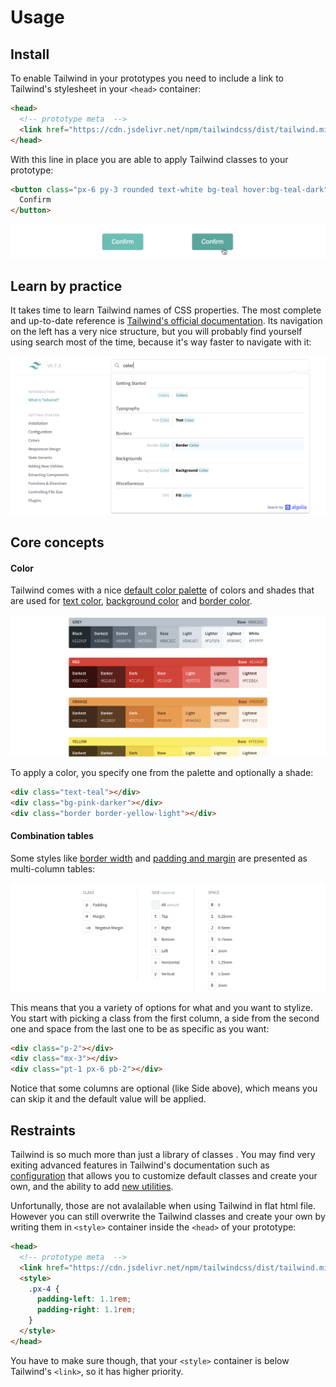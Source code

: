 # Usage

## Install

To enable Tailwind in your prototypes you need to include a link to Tailwind's stylesheet in your `<head>` container:

```html
<head>
  <!-- prototype meta  -->
  <link href="https://cdn.jsdelivr.net/npm/tailwindcss/dist/tailwind.min.css" rel="stylesheet">
</head>
```

With this line in place you are able to apply Tailwind classes to your prototype:

```html
<button class="px-6 py-3 rounded text-white bg-teal hover:bg-teal-dark">
  Confirm
</button>
```

![screenshot of Tailwind's search results for 'color'](./media/tailwind-ui-1.png)

## Learn by practice

It takes time to learn Tailwind names of CSS properties. <!--In the course's following articles you will become familiar with the way Tailwind works with CSS you've learnt so far. However,--> The most complete and up-to-date reference is [Tailwind's official documentation](https://tailwindcss.com/docs/what-is-tailwind). Its navigation on the left has a very nice structure, but you will probably find yourself using search most of the time, because it's way faster to navigate with it:

![screenshot of Tailwind's search results for 'color'](./media/tailwind-screenshot-1.png)

## Core concepts

#### Color

Tailwind comes with a nice [default color palette](https://tailwindcss.com/docs/colors) of colors and shades that are used for [text color](https://tailwindcss.com/docs/text-color), [background color](https://tailwindcss.com/docs/background-color) and [border color](https://tailwindcss.com/docs/border-color).

![screenshot of Tailwind's color palette](./media/tailwind-screenshot-2.png)

To apply a color, you specify one from the palette and optionally a shade:

```html
<div class="text-teal"></div>
<div class="bg-pink-darker"></div>
<div class="border border-yellow-light"></div>
```

#### Combination tables

Some styles like [border width](https://tailwindcss.com/docs/border-width) and [padding and margin](https://tailwindcss.com/docs/spacing) are presented as multi-column tables:

![screenshot of Tailwind's padding and margin values table](./media/tailwind-screenshot-3.png)

This means that you a variety of options for what and you want to stylize. You start with picking a class from the first column, a side from the second one and space from the last one to be as specific as you want:

```html
<div class="p-2"></div> 
<div class="mx-3"></div>
<div class="pt-1 px-6 pb-2"></div>
```

Notice that some columns are optional (like Side above), which means you can skip it and the default value will be applied.

## Restraints

Tailwind is so much more than just a library of classes <!--, but that's what our way of using it is limited too-->. You may find very exiting advanced features in Tailwind's documentation such as [configuration](https://tailwindcss.com/docs/configuration) that allows you to customize default classes and create your own, and the ability to add [new utilities](https://tailwindcss.com/docs/adding-new-utilities).

Unfortunally, those are not avalailable when using Tailwind in flat html file. However you can still overwrite the Tailwind classes and create your own by writing them in `<style>` container inside the `<head>` of your prototype:

```html
<head>
  <!-- prototype meta  -->
  <link href="https://cdn.jsdelivr.net/npm/tailwindcss/dist/tailwind.min.css" rel="stylesheet">
  <style>
    .px-4 {
      padding-left: 1.1rem;
      padding-right: 1.1rem;
    }
  </style>
</head>
```

You have to make sure though, that your `<style>` container is below Tailwind's `<link>`, so it has higher priority.